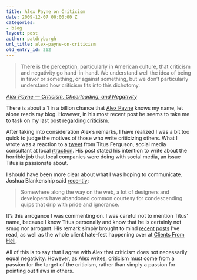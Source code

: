 ```yaml
---
title: Alex Payne on Criticism
date: 2009-12-07 00:00:00 Z
categories:
- blog
layout: post
author: patdryburgh
url_title: alex-payne-on-criticism
old_entry_id: 262
---
```


>There is the perception, particularly in American culture, that criticism and negativity go hand-in-hand. We understand well the idea of being in favor or something, or against something, but we don’t particularly understand how criticism fits into this dichotomy.

<cite><a href="http://al3x.net/2009/12/06/criticism.html">Alex Payne — Criticism, Cheerleading, and Negativity</a></cite>

There is about a 1 in a billion chance that <a href="http://al3x.net/">Alex Payne</a> knows my name, let alone reads my blog. However, in his most recent post he seems to take me to task on my last post <a href="http://patdryburgh.com/post/271078863/why-start-with-the-negative">regarding criticism</a>.

After taking into consideration Alex’s remarks, I have realized I was a bit too quick to judge the motives of those who write criticizing others. What I wrote was a reaction to a <a href="http://twitter.com/titusferguson/status/6387489765">tweet</a> from Titus Ferguson, social media consultant at local <a href="http://www.rtraction.com/">rtraction</a>. His post stated his intention to write about the horrible job that local companies were doing with social media, an issue Titus is passionate about.

I should have been more clear about what I was hoping to communicate. Joshua Blankenship said <a href="http://soserio.us/creating-controversy/">recently</a>:

>Somewhere along the way on the web, a lot of designers and developers have abandoned common courtesy for condescending quips that drip with pride and ignorance.

It’s this arrogance I was commenting on. I was careful not to mention Titus’ name, because I know Titus personally and know that he is certainly not smug nor arrogant. His remark simply brought to mind <a href="http://dustincurtis.com/dear_american_airlines.html">recent</a> <a href="http://www.metalabdesign.com/zappos/">posts</a> I’ve read, as well as the whole client hate-fest happening over at <a href="http://clientsfromhell.tumblr.com/">Clients From Hell</a>.

All of this is to say that I agree with Alex that criticism does not necessarily equal negativity. However, as Alex writes, criticism must come from a passion for the target of the criticism, rather than simply a passion for pointing out flaws in others.